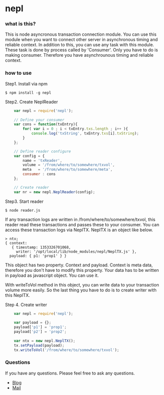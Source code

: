nepl
====

### what is this?

This is node asyncronous transaction connection module.
You can use this module when you want to connect other server in asynchronous
timing and reliable context. In addition to this, you can use any task with this
module. These task is done by process called by 'Consumer'. Only you have to do is
making consumer. Therefore you have asynchrounous timing and reliable context.

### how to use

Step1. Install via npm

    $ npm install -g nepl

Step2. Create NeplReader

```javascript
    var nepl = require('nepl');
	
	// Define your consumer
	var cons = function(txEntry){
	    for( var i = 0 ; i < txEntry.txs.length ; i++ ){
		    console.log('txString', txEntry.txs[i].txString);
		}
	};

	// Define reader configure
	var config = {
	    name = 'txReader',
		volume = '/from/where/to/somewhere/txvol',
		meta   = '/from/where/to/somewhere/meta',
		consumer : cons
	};

	// Create reader
	var nr = new nepl.NeplReader(config);
```

Step3. Start reader

    $ node reader.js

If any transaction logs are written in /from/where/to/somewhere/txvol, 
this reader read these transactions and passes these to your consumer.
You can access these transaction logs via NeplTX.
NeplTX is an object like below.

    > ntx;
    { context: 
       { timestamp: 1353326701068,
         writer: '/opt/local/lib/node_modules/nepl/NeplTX.js' },
      payload: { p1: 'prop1' } }

This object has two property. Context and payload. Context is meta data, therefore 
you don't have to modify this property. Your data has to be written in payload as 
javascript object. You can use it.

With writeToVol method in this object, you can write data to your transaction volume 
more easily. So the last thing you have to do is to create writer with this NeplTX.

Step 4. Create writer

```javascript 
    var nepl = require('nepl');
	
	var payload = {};
	payload['p1'] = 'prop1';
	payload['p2'] = 'prop2';
	
	var ntx = new nepl.NeplTX();
	tx.setPayload(payload);
	tx.writeToVol('/from/where/to/somewhere/txvol');
```

### Questions

If you have any questions. Please feel free to ask any questions.

- [Blog](http://lewuathe.com)
- [Mail](lewuathe@me.com)
    
